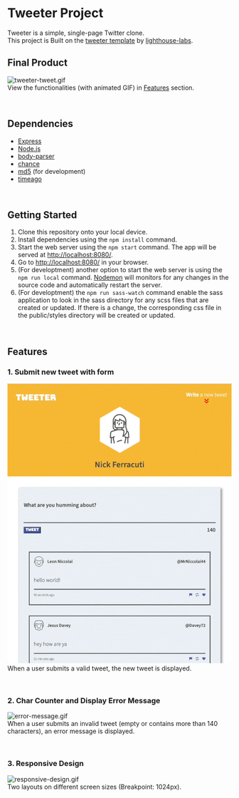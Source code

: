 # Tweeter Project

Tweeter is a simple, single-page Twitter clone.  
This project is Built on the [tweeter template](https://github.com/lighthouse-labs/tweeter) by [lighthouse-labs](https://github.com/lighthouse-labs).

## Final Product

![tweeter-tweet.gif](tweeter-main.gif)  
View the functionalities (with animated GIF) in [Features](#features) section.

&nbsp;

## Dependencies

- [Express](https://expressjs.com/)
- [Node.js](https://nodejs.org/en/)
- [body-parser](https://github.com/expressjs/body-parser)
- [chance](https://chancejs.com/)
- [md5](https://www.npmjs.com/package/md5) (for development)
- [timeago](https://www.npmjs.com/package/timeago.js/v/4.0.0-beta.3)

&nbsp;

## Getting Started

1. Clone this repository onto your local device.
2. Install dependencies using the `npm install` command.
3. Start the web server using the `npm start` command. The app will be served at <http://localhost:8080/>.
4. Go to <http://localhost:8080/> in your browser.
5. (For developtment) another option to start the web server is using the `npm run local` command. [Nodemon](https://github.com/remy/nodemon) will monitors for any changes in the source code and automatically restart the server.
6. (For developtment) the `npm run sass-watch` command enable the sass application to look in the sass directory for any scss files that are created or updated. If there is a change, the corresponding css file in the public/styles directory will be created or updated.

&nbsp;

## Features

### 1. Submit new tweet with form

![tweeter-main.gif](./docs/tweeter-main.gif)  
When a user submits a valid tweet, the new tweet is displayed.

&nbsp;

### 2. Char Counter and Display Error Message

![error-message.gif](./docs/error-message.gif)  
When a user submits an invalid tweet (empty or contains more than 140 characters), an error message is displayed.

&nbsp;

### 3. Responsive Design

![responsive-design.gif](./docs/responsive-design.gif)  
Two layouts on different screen sizes (Breakpoint: 1024px).

&nbsp;
